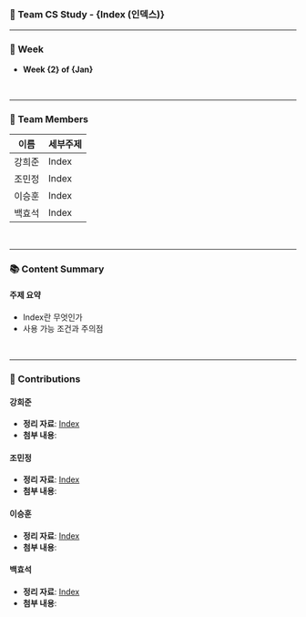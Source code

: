 ### 🌟 Team CS Study - {Index (인덱스)}  
---

### 📅 Week  
- **Week {2} of {Jan}**  

</br>

---

### 👥 Team Members  
| 이름 | 세부주제 | 
|------|------|
| 강희준 | Index |
| 조민정 | Index | 
| 이승훈 | Index | 
| 백효석 | Index | 

</br>

---

### 📚 Content Summary  

#### **주제 요약**  
- Index란 무엇인가
- 사용 가능 조건과 주의점

</br>

---

### 📝 Contributions  

#### **강희준**  
- **정리 자료**: [Index](https://www.notion.so/176f16edf22e80c0a09ce377440989e0)
- **첨부 내용**: 

#### **조민정**  
- **정리 자료**: [Index](https://blog.naver.com/ohhappyday030/223719100617)
- **첨부 내용**:

#### **이승훈**  
- **정리 자료**: [Index](https://lovely-salto-c54.notion.site/72fdcb76b7e24dad9f59466d9f10c905?pvs=4)
- **첨부 내용**:

#### **백효석**  
- **정리 자료**: [Index](https://981021.notion.site/DB-SQL-1432efd96e6980598faaeaac37c74ed9?pvs=4)
- **첨부 내용**:
